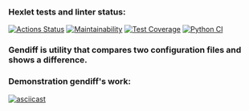 ### Hexlet tests and linter status:
[![Actions Status](https://github.com/sicrit1/python-project-lvl2/workflows/hexlet-check/badge.svg)](https://github.com/sicrit1/python-project-lvl2/actions)
[![Maintainability](https://api.codeclimate.com/v1/badges/6e04cbd6bbf97217dde0/maintainability)](https://codeclimate.com/github/sicrit1/python-project-lvl2/maintainability)
[![Test Coverage](https://api.codeclimate.com/v1/badges/6e04cbd6bbf97217dde0/test_coverage)](https://codeclimate.com/github/sicrit1/python-project-lvl2/test_coverage)
[![Python CI](https://github.com/sicrit1/python-project-lvl2/actions/workflows/pyci.yml/badge.svg)](https://github.com/sicrit1/python-project-lvl2/actions/workflows/pyci.yml)

### Gendiff is utility that compares two configuration files and shows a difference.

### Demonstration gendiff's work:

[![asciicast](https://asciinema.org/a/2PrnjMFGoyeeA8PW2eFQo62s5.svg)](https://asciinema.org/a/2PrnjMFGoyeeA8PW2eFQo62s5)
